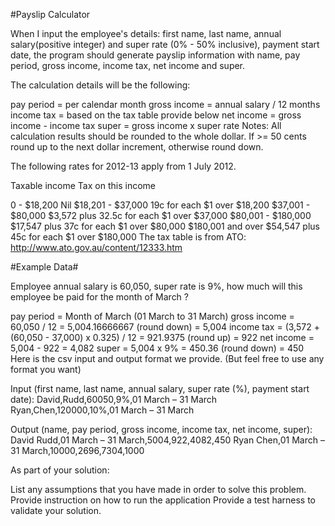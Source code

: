#Payslip Calculator

When I input the employee's details: first name, last name, annual salary(positive integer) and super rate (0% - 50% inclusive), payment start date, the program should generate payslip information with name, pay period, gross income, income tax, net income and super.

The calculation details will be the following:

pay period = per calendar month
gross income = annual salary / 12 months
income tax = based on the tax table provide below
net income = gross income - income tax
super = gross income x super rate
Notes: All calculation results should be rounded to the whole dollar. If >= 50 cents round up to the next dollar increment, otherwise round down.

The following rates for 2012-13 apply from 1 July 2012.

Taxable income Tax on this income

0 - $18,200 Nil
$18,201 - $37,000 19c for each $1 over $18,200
$37,001 - $80,000 $3,572 plus 32.5c for each $1 over $37,000
$80,001 - $180,000 $17,547 plus 37c for each $1 over $80,000
$180,001 and over $54,547 plus 45c for each $1 over $180,000
The tax table is from ATO: http://www.ato.gov.au/content/12333.htm

#Example Data#

Employee annual salary is 60,050, super rate is 9%, how much will this employee be paid for the month of March ?

pay period = Month of March (01 March to 31 March)
gross income = 60,050 / 12 = 5,004.16666667 (round down) = 5,004
income tax = (3,572 + (60,050 - 37,000) x 0.325) / 12 = 921.9375 (round up) = 922
net income = 5,004 - 922 = 4,082
super = 5,004 x 9% = 450.36 (round down) = 450
Here is the csv input and output format we provide. (But feel free to use any format you want)

Input (first name, last name, annual salary, super rate (%), payment start date): 
David,Rudd,60050,9%,01 March – 31 March
Ryan,Chen,120000,10%,01 March – 31 March

Output (name, pay period, gross income, income tax, net income, super):
David Rudd,01 March – 31 March,5004,922,4082,450
Ryan Chen,01 March – 31 March,10000,2696,7304,1000

As part of your solution:

List any assumptions that you have made in order to solve this problem.
Provide instruction on how to run the application
Provide a test harness to validate your solution.